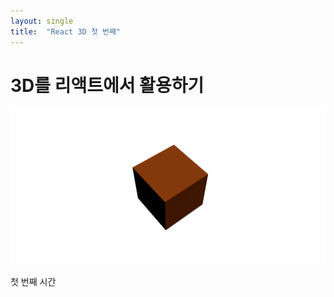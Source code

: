 ```yaml
---
layout: single
title:  "React 3D 첫 번째"
---
```


# 3D를 리액트에서 활용하기

![Alt text](./images/3d_rect.png)

첫 번째 시간
